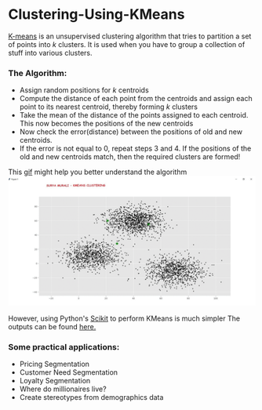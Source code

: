 # Clustering-Using-KMeans

[K-means](https://github.com/Surya-Murali/Clustering-Using-KMeans/blob/master/KMeans.py) is an unsupervised clustering algorithm that tries to partition a set of points into *k* clusters. It is used when you have to group a collection of stuff into various clusters.

### The Algorithm:

* Assign random positions for *k* centroids
* Compute the distance of each point from the centroids and assign each point to its nearest centroid, thereby forming *k* clusters
* Take the mean of the distance of the points assigned to each centroid. This now becomes the positions of the new centroids
* Now check the error(distance) between the positions of old and new centroids. 
* If the error is not equal to 0, repeat steps 3 and 4. If the positions of the old and new centroids match, then the required clusters are formed!

This [gif](https://github.com/Surya-Murali/Clustering-Using-KMeans/blob/master/KMeans.gif) might help you better understand the algorithm
![alt text](https://github.com/Surya-Murali/Clustering-Using-KMeans/blob/master/KMeans.gif)

However, using Python's [Scikit](https://github.com/Surya-Murali/Clustering-Using-KMeans/blob/master/KMeansUsingScikit.py) to perform KMeans is much simpler
The outputs can be found [here.](https://github.com/Surya-Murali/Clustering-Using-KMeans/tree/master/Output)


### Some practical applications:

* Pricing Segmentation
* Customer Need Segmentation
* Loyalty Segmentation
* Where do millionaires live?
* Create stereotypes from demographics data
